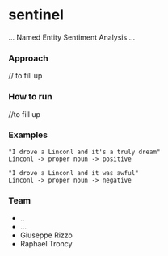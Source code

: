 # sentinel
... Named Entity Sentiment Analysis ...

### Approach
// to fill up

### How to run
//to fill up

### Examples
    "I drove a Linconl and it's a truly dream" 
    Linconl -> proper noun -> positive

    "I drove a Linconl and it was awful"
    Linconl -> proper noun -> negative
    
### Team
* ..
* ...
* Giuseppe Rizzo
* Raphael Troncy
